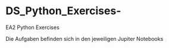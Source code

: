 # DS_Python_Exercises-
EA2 Python Exercises

Die Aufgaben befinden sich in den jeweiligen Jupiter Notebooks